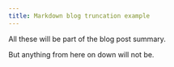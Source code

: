 ```yaml
---
title: Markdown blog truncation example
---
```


All these will be part of the blog post summary.


But anything from here on down will not be.